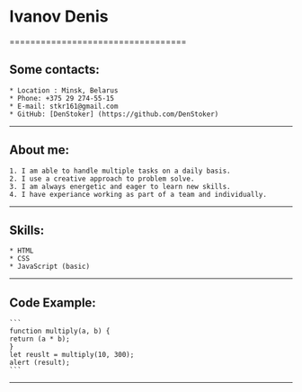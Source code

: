  # Ivanov Denis

==================================

 ## Some contacts:
    * Location : Minsk, Belarus
    * Phone: +375 29 274-55-15
    * E-mail: stkr161@gmail.com
    * GitHub: [DenStoker] (https://github.com/DenStoker)
-----------------------------------------------------------------  
 ## About me:
    1. I am able to handle multiple tasks on a daily basis.
    2. I use a creative approach to problem solve.
    3. I am always energetic and eager to learn new skills.
    4. I have experiance working as part of a team and individually.
-----------------------------------------------------------------------
 ## Skills: 
    * HTML
    * CSS
    * JavaScript (basic)
------------------------------------------------------------------------
 ## Code Example:
    ```
    function multiply(a, b) {
    return (a * b);
    }
    let reuslt = multiply(10, 300);
    alert (result);
    ```
-------------------------------------------------------------------------------
 



